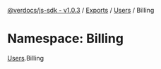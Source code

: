 [@verdocs/js-sdk - v1.0.3](../README.md) / [Exports](../modules.md) / [Users](Users.md) / Billing

# Namespace: Billing

[Users](Users.md).Billing
